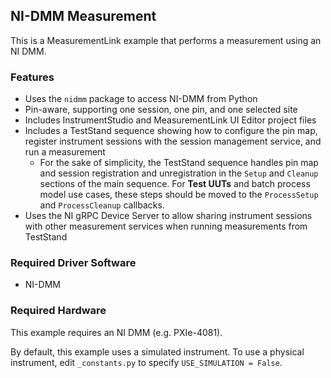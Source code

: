 ## NI-DMM Measurement

This is a MeasurementLink example that performs a measurement using an NI DMM.

### Features

- Uses the `nidmm` package to access NI-DMM from Python
- Pin-aware, supporting one session, one pin, and one selected site
- Includes InstrumentStudio and MeasurementLink UI Editor project files
- Includes a TestStand sequence showing how to configure the pin map, register
  instrument sessions with the session management service, and run a measurement
  - For the sake of simplicity, the TestStand sequence handles pin map and session
    registration and unregistration in the `Setup` and `Cleanup` sections of the main 
    sequence. For **Test UUTs** and batch process model use cases, these steps should
    be moved to the `ProcessSetup` and `ProcessCleanup` callbacks.
- Uses the NI gRPC Device Server to allow sharing instrument sessions with other
  measurement services when running measurements from TestStand

### Required Driver Software

- NI-DMM

### Required Hardware

This example requires an NI DMM (e.g. PXIe-4081).

By default, this example uses a simulated instrument. To use a physical instrument, edit
`_constants.py` to specify `USE_SIMULATION = False`.
